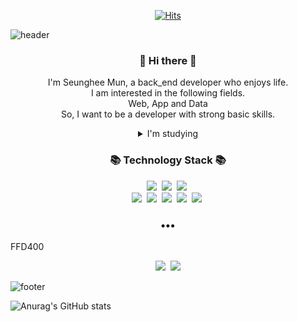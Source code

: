 
<div align=center>
	
 [![Hits](https://hits.seeyoufarm.com/api/count/incr/badge.svg?url=https%3A%2F%2Fgithub.com%2FMuntari29%2Fhit-counter&count_bg=%2379C83D&title_bg=%23555555&icon=&icon_color=%23E7E7E7&title=hits&edge_flat=false)](https://hits.seeyoufarm.com)
</div>

![header](https://capsule-render.vercel.app/api?type=soft&color=dcffe4&height=170&section=header&text=Seung_Hee_Mun&fontColor=090707&fontAlignX=45&fontAlignY=65&fontSize=70)


<h3 align="center"> 👋 Hi there 👋 </h3>
<p align="center">
I'm Seunghee Mun, a back_end developer who enjoys life.<br>
I am interested in the following fields.<br>
Web, App and Data <br>
So, I want to be a developer with strong basic skills.<br>
<details align=center>
<summary>I'm studying</summary>
<div markdown="1">       

Algorithms / Data structure / Database / Javascript / Deep Python

</div>
</details>
</p>
<h3 align="center">📚 Technology Stack 📚</h3>
<p align="center">
	<img src="https://img.shields.io/badge/Python-3766AB?style=flat-square&logo=Python&logoColor=white"/></a>&nbsp
  <img src="https://img.shields.io/badge/Django-092E20?style=flat-square&logo=Django&logoColor=white"/></a>&nbsp
  <img src="https://img.shields.io/badge/MySQL-4479A1?style=flat-square&logo=MySql&logoColor=white"/></a>&nbsp
  <br>
  <img src="https://img.shields.io/badge/NestJS-E0234E?style=flat-square&logo=NestJS&logoColor=white"/></a>&nbsp 
  <img src="https://img.shields.io/badge/MongoDB-47A248?style=flat-square&logo=MongoDB&logoColor=white"/></a>&nbsp
  <img src="https://img.shields.io/badge/JavaScript-F7DF1E?style=flat-square&logo=Javascript&logoColor=white"/></a>&nbsp 
  <img src="https://img.shields.io/badge/AWS-333664?style=flat-square&logo=amazon-aws&logoColor=white"/></a>&nbsp 
  <img src="https://img.shields.io/badge/Docker-2496ED?style=flat-square&logo=Docker&logoColor=white"/></a>&nbsp 
</p>

<h3 align="center">•••</h3> FFD400

<p align="center">
  <a href="https://codermun-log.tistory.com/"><img src="https://img.shields.io/badge/Tech%20Blog-FFCD00?style=flat-square&logo=Kakao&logoColor=white&link=https://codermun-log.tistory.com/"/></a>&nbsp
  <a href="mailto:muntrock@gmail.com"><img src="https://img.shields.io/badge/Gmail-d14836?style=flat-square&logo=Gmail&logoColor=white&link=mailto:muntrok@gmail.com"/></a>
  
</p>

![footer](https://capsule-render.vercel.app/api?type=slice&color=EFDC05&height=100&section=footer)



![Anurag's GitHub stats](https://github-readme-stats.vercel.app/api?username=Muntari29&show_icons=true&theme=dracula)
